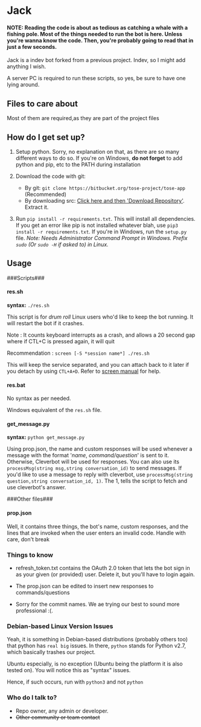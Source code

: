 # Jack

#### NOTE: Reading the code is about as tedious as catching a whale with a fishing pole. Most of the things needed to run the bot is here. Unless you're wanna know the code. Then, you're probably going to read that in just a few seconds.



Jack is a indev bot forked from a previous project.
Indev, so I might add anything I wish.


A server PC is required to run these scripts, so yes, be sure to have one lying around.


## Files to care about

Most of them are required,as they are part of the project files


## How do I get set up?

1. Setup python. Sorry, no explanation on that, as there are so many different ways to do so. If you're on Windows, **do not forget** to add python and pip, etc to the PATH during installation

2. Download the code with git:
    * By git:
`git clone https://bitbucket.org/tose-project/tose-app` (Recommended)
    * By downloading src: [Click here and then 'Download Repository'](https://bitbucket.org/tose-project/tose-app/downloads). Extract it.

3. Run `pip install -r requirements.txt`. This will install all dependencies. If you get an error like pip is not installed whatever blah, use `pip3 install -r requirements.txt`. If you're in Windows, run the `setup.py` file. _Note: Needs Administrator Command Prompt in Windows. Prefix `sudo` (Or `sudo -H` if asked to) in Linux._

## Usage

###Scripts###

#### res.sh
**syntax:** `./res.sh`

This script is for *drum roll* Linux users who'd like to keep the bot running. It will restart the bot if it crashes.

Note : It counts keyboard interrupts as a crash, and allows a 20 second gap where if CTL+C is pressed again, it will quit

Recommendation : `screen [-S *session name*] ./res.sh`

This will keep the service separated, and you can attach back to it later if you detach by using `CTL+A+D`. Refer to [screen manual](https://www.gnu.org/software/screen/manual/screen.html) for help.

#### res.bat
No syntax as per needed.

Windows equivalent of the `res.sh` file.

#### get_message.py
**syntax:** `python get_message.py`

Using prop.json, the name and custom responses will be used whenever a message with the format '*name*, *command/question*' is sent to it. 
Otherwise, Cleverbot will be used for responses. 
You can also use its `processMsg(string msg,string conversation_id)` to send messages.
If you'd like to use a message to reply with cleverbot, use `processMsg(string question,string conversation_id, 1)`. The 1, tells the script to fetch and use cleverbot's answer.

###Other files###

#### prop.json

Well, it contains three things, the bot's name, custom responses, and the lines that are invoked when the user enters an invalid code. Handle with care, don't break

### Things to know

* refresh_token.txt contains the OAuth 2.0 token that lets the bot sign in as your given (or provided) user. Delete it, but you'll have to login again.

* The prop.json can be edited to insert new responses to commands/questions

* Sorry for the commit names. We ae trying our best to sound more professional :(.


### Debian-based Linux Version Issues

Yeah, it is something in Debian-based distributions (probably others too) that python has `real big` issues. In there, `python` stands for Python v2.7, which basically trashes our project.

Ubuntu especially, is no exception (Ubuntu being the platform it is also tested on). You will notice this as "syntax" issues.

Hence, if such occurs, run with `python3` and not `python`


### Who do I talk to? ###

* Repo owner, any admin or developer.
* ~~Other community or team contact~~
